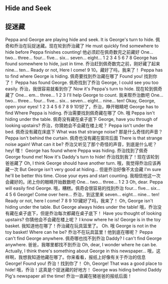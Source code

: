 ## Hide and Seek
## 捉迷藏

Peppa and George are playing hide and seek. It is George's turn to hide.
佩奇和乔治在玩捉迷藏。现在轮到乔治藏了
He must quickly find somewhere to hide before Peppa finishes counting!
他必须赶在佩奇数完之前藏好
One... two... three... four... five... six... seven... eight...
1 2 3 4 5 6 7 8
George has found somewhere to hide, just in time.
乔治赶到佩奇数完之前，刚好藏了起来
nine... ten... Ready or not, Here I come!
9 10。藏好了吗，我来了！
Peppa has to find where George is hiding.
佩奇要找到乔治藏在哪了
Found you!
找到你了！
Peppa has found George.
佩奇找到了乔治
George, I could see you too easily.
乔治，我很容易就看到你了
Now it's Peppa's turn to hide.
现在轮到佩奇藏了
One... em... three...
1 2 3
I'll help George to count.
我来帮乔治数吧
One... two... three... four... five... six... seven... eight... nine... ten! Okay, George, open your eyes!
1 2 3 4 5 6 7 8 9 10!好了，乔治，睁开眼睛吧
George has to find Where Peppa is hiding.
乔治需要找到佩奇藏在哪了
Oh.
哦
Peppa isn't hiding under the table.
佩奇没有藏在桌子底下
George, have you through of looking upstairs?
乔治，你猜她会不会藏在楼上呢？
Peppa isn't under the bed.
佩奇没有藏在床底下
What was that strange noise?
那是什么奇怪的声音？
Peppa isn't behind the curtain.
佩奇也没有藏在窗帘后面
There is that strange noise again! What can it be?
乔治又听见了那个奇怪的声音，到底是什么呢？
hey!
嘿！
George has found where Peppa was hiding.
乔治找到了佩奇
George found me! Now it's Daddy's turn to hide!
乔治找到我了！现在该轮到爸爸藏了
Oh, I think George should have another turn.
哦，我觉得乔治应该再藏一次
But George isn't very good at hiding...
但是乔治好像不太会藏
I'm sure he'll be better this time. Close your eyes and start counting.
我相信他这一次会藏好的。闭上你的眼睛开始数数吧
One... two... three...
1 2 3
Oh, dear. Peppa will easily find George.
哦，糟糕。佩奇会很容易的找到乔治
four... five... six...
4 5 6
George! Come over here...
乔治，到这里来
seven... eight... nine... ten! Ready or not, here I come!
7 8 9 10!藏好了吗，我来了！
Oh, George isn't hiding under the table. But George always hides under the table!
哦，乔治没有藏在桌子底下，但是乔治每次都藏在桌子底下！
Have you thought of looking upstairs?
你猜他会不会藏在楼上呢？
I know where he is! George is in the toy basket.
我知道他在哪了！乔治藏在玩具篮里了。
Oh.
哦
George is not in the toy basket! Where can he be?
乔治不在玩具篮里！他到底在哪呢？
Peppa can't find George anywhere.
佩奇哪也找不到乔治
Daddy? I can't find George anywhere.
爸爸，我哪里都找不到乔治
Oh, dear, I wonder where he can be. Actually, I think there's something about George in this newspaper...
哦，这样啊，我想我知道他藏在哪了。你来看看，报纸上好像有关于乔治的信息
George! Found you!
乔治！找到你了！
Oh, George! That was a good place to hide!
哦，乔治！这真是个捉迷藏的好地方！
George was hiding behind Daddy Pig's newspaper all the time!
乔治一直藏在猪爸爸的报纸后面！
